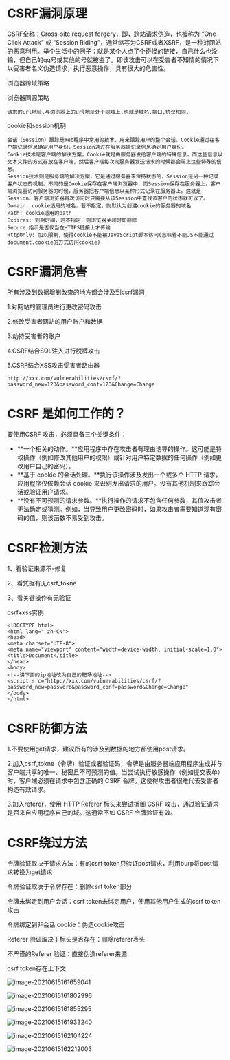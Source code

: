 # CSRF漏洞原理

CSRF全称：Cross-site request forgery，即，跨站请求伪造，也被称为 “One Click Attack” 或 “Session Riding”，通常缩写为CSRF或者XSRF，是一种对网站的恶意利用。举个生活中的例子：就是某个人点了个奇怪的链接，自己什么也没输，但自己的qq号或其他的号就被盗了。即该攻击可以在受害者不知情的情况下以受害者名义伪造请求，执行恶意操作，具有很大的危害性。

浏览器跨域策略

浏览器同源策略

```
请求的url地址,与浏览器上的url地址处于同域上,也就是域名,端口,协议相同.
```

cookie和session机制

```
会话（Session）跟踪是Web程序中常用的技术，用来跟踪用户的整个会话。Cookie通过在客户端记录信息确定用户身份，Session通过在服务器端记录信息确定用户身份。
Cookie技术是客户端的解决方案，Cookie就是由服务器发给客户端的特殊信息，而这些信息以文本文件的方式存放在客户端，然后客户端每次向服务器发送请求的时候都会带上这些特殊的信息。
Session技术则是服务端的解决方案，它是通过服务器来保持状态的，Session是另一种记录客户状态的机制，不同的是Cookie保存在客户端浏览器中，而Session保存在服务器上。客户端浏览器访问服务器的时候，服务器把客户端信息以某种形式记录在服务器上。这就是Session。客户端浏览器再次访问时只需要从该Session中查找该客户的状态就可以了。
Domain: cookie适用的域名，若不指定，则默认为创建cookie的服务器的域名
Path: cookie适用的path
Expires: 到期时间，若不指定，则浏览器关闭时即删除
Secure:指示是否仅当在HTTPS链接上才传输
HttpOnly: 加以限制，使得cookie不能被JavaScript脚本访问(意味着不能JS不能通过document.cookie的方式访问cookie)

```

# CSRF漏洞危害

所有涉及到数据增删改查的地方都会涉及到csrf漏洞

1.对网站的管理员进行更改密码攻击

2.修改受害者网站的用户账户和数据

3.劫持受害者的账户

4.CSRF结合SQL注入进行脱裤攻击

5.CSRF结合XSS攻击受害者路由器

```
http://xxx.com/vulnerabilities/csrf/?password_new=123&password_conf=123&Change=Change
```

# CSRF 是如何工作的？

要使用CSRF 攻击，必须具备三个关键条件：

- **一个相关的动作。**应用程序中存在攻击者有理由诱导的操作。这可能是特权操作（例如修改其他用户的权限）或针对用户特定数据的任何操作（例如更改用户自己的密码）。
- **基于 cookie 的会话处理。**执行该操作涉及发出一个或多个 HTTP 请求，应用程序仅依赖会话 cookie 来识别发出请求的用户。没有其他机制来跟踪会话或验证用户请求。
- **没有不可预测的请求参数。**执行操作的请求不包含任何参数，其值攻击者无法确定或猜测。例如，当导致用户更改密码时，如果攻击者需要知道现有密码的值，则该函数不易受到攻击。

# CSRF检测方法

1、看验证来源不-修复

2、看凭据有无csrf_tokne

3、看关键操作有无验证

csrf+xss实例

```
<!DOCTYPE html>
<html lang=" zh-CN">
<head>
<meta charset="UTF-8"> 
<meta name="viewport" content="width=device-width, initial-scale=1.0">
<title>Document</title>
</head>
<body>
<!--讲下面的ip地址改为自己的靶场地址-->
<script src="http://xxx.com/vulnerabilities/csrf/?password_new=password&password_conf=password&Change=Change"
</body>
</html>
```

# CSRF防御方法

1.不要使用get请求，建议所有的涉及到数据的地方都使用post请求。

2.加入csrf_tokne（令牌）验证或者验证码，令牌是由服务器端应用程序生成并与客户端共享的唯一、秘密且不可预测的值。当尝试执行敏感操作（例如提交表单）时，客户端必须在请求中包含正确的 CSRF 令牌。这使得攻击者很难代表受害者构造有效请求。

3.加入referer，使用 HTTP Referer 标头来尝试抵御 CSRF 攻击，通过验证请求是否来自应用程序自己的域。这通常不如 CSRF 令牌验证有效。

# CSRF绕过方法

令牌验证取决于请求方法：有的csrf token只验证post请求，利用burp将post请求转换为get请求

令牌验证取决于令牌存在：删除csrf token部分

令牌未绑定到用户会话：csrf token未绑定用户，使用其他用户生成的csrf token攻击

令牌绑定到非会话 cookie：伪造cookie攻击

Referer 验证取决于标头是否存在：删除referer表头

不严谨的Referer 验证：直接伪造referer来源

csrf token存在上下文

![image-20210615161659041](D:\BaiduNetdiskDownload\笔记\安全\WEB漏洞概述\CSRF跨站请求伪造\CSRF跨站请求伪造.assets\image-20210615161659041.png)

![image-20210615161802996](D:\BaiduNetdiskDownload\笔记\安全\WEB漏洞概述\CSRF跨站请求伪造\CSRF跨站请求伪造.assets\image-20210615161802996.png)

![image-20210615161855295](D:\BaiduNetdiskDownload\笔记\安全\WEB漏洞概述\CSRF跨站请求伪造\CSRF跨站请求伪造.assets\image-20210615161855295.png)

![image-20210615161933240](D:\BaiduNetdiskDownload\笔记\安全\WEB漏洞概述\CSRF跨站请求伪造\CSRF跨站请求伪造.assets\image-20210615161933240.png)

![image-20210615162104224](D:\BaiduNetdiskDownload\笔记\安全\WEB漏洞概述\CSRF跨站请求伪造\CSRF跨站请求伪造.assets\image-20210615162104224.png)

![image-20210615162212003](D:\BaiduNetdiskDownload\笔记\安全\WEB漏洞概述\CSRF跨站请求伪造\CSRF跨站请求伪造.assets\image-20210615162212003.png)

